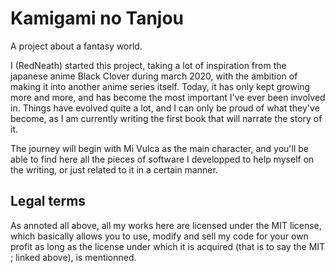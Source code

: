 [license]: https://test.com

# Kamigami no Tanjou
A project about a fantasy world.

I (RedNeath) started this project, taking a lot of inspiration from the japanese anime Black Clover during march 2020, with the ambition of making it into another anime series itself. Today, it has only kept growing more and more, and has become the most important I've ever been involved in. Things have evolved quite a lot, and I can only be proud of what they've become, as I am currently writing the first book that will narrate the story of it.

The journey will begin with Mi Vulca as the main character, and you'll be able to find here all the pieces of software I developped to help myself on the writing, or just related to it in a certain manner.

## Legal terms
As annoted all above, all my works here are licensed under the MIT license, which basically allows you to use, modify and sell my code for your own profit as long as the license under which it is acquired (that is to say the MIT ; linked above), is mentionned.

